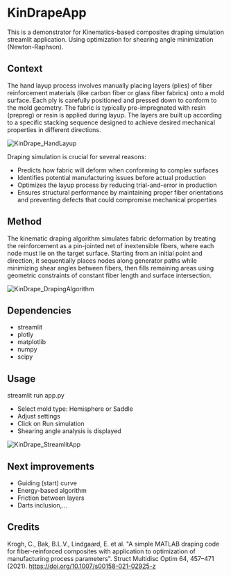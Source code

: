 # KinDrapeApp
This is a demonstrator for Kinematics-based composites draping simulation streamlit application.
Using optimization for shearing angle minimization (Newton-Raphson).

## Context
The hand layup process involves manually placing layers (plies) of fiber reinforcement materials (like carbon fiber or glass fiber fabrics) onto a mold surface. Each ply is carefully positioned and pressed down to conform to the mold geometry. The fabric is typically pre-impregnated with resin (prepreg) or resin is applied during layup. The layers are built up according to a specific stacking sequence designed to achieve desired mechanical properties in different directions.

![KinDrape_HandLayup](https://github.com/user-attachments/assets/17239ffc-9b4a-4629-80f1-1aa2098b053e)

Draping simulation is crucial for several reasons:
- Predicts how fabric will deform when conforming to complex surfaces
- Identifies potential manufacturing issues before actual production
- Optimizes the layup process by reducing trial-and-error in production
- Ensures structural performance by maintaining proper fiber orientations and preventing defects that could compromise mechanical properties

## Method
The kinematic draping algorithm simulates fabric deformation by treating the reinforcement as a pin-jointed net of inextensible fibers, where each node must lie on the target surface. Starting from an initial point and direction, it sequentially places nodes along generator paths while minimizing shear angles between fibers, then fills remaining areas using geometric constraints of constant fiber length and surface intersection.

![KinDrape_DrapingAlgorithm](https://github.com/user-attachments/assets/6e800182-e9e2-4881-845f-5e1ed4e997cd)

## Dependencies
- streamlit
- plotly
- matplotlib
- numpy
- scipy

## Usage
streamlit run app.py
- Select mold type: Hemisphere or Saddle
- Adjust settings
- Click on Run simulation
- Shearing angle analysis is displayed

![KinDrape_StreamlitApp](https://github.com/user-attachments/assets/41de4c92-551c-44ce-9a76-3fec84b53734)


## Next improvements
- Guiding (start) curve
- Energy-based algorithm
- Friction between layers
- Darts inclusion,...

## Credits
Krogh, C., Bak, B.L.V., Lindgaard, E. et al. "A simple MATLAB draping code for fiber-reinforced composites with application to optimization of manufacturing process parameters". 
Struct Multidisc Optim 64, 457–471 (2021).
https://doi.org/10.1007/s00158-021-02925-z
